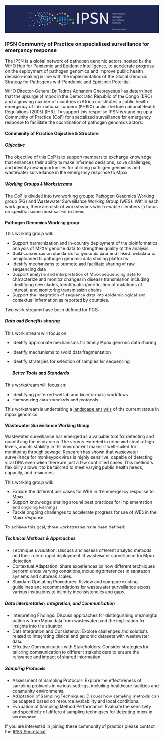 

![image](img/ipsn.png)
### IPSN Community of Practice on specialized surveillance for emergency response

The [IPSN](https://www.who.int/initiatives/international-pathogen-surveillance-network) is a global network of pathogen genomic actors, hosted by the WHO Hub for Pandemic and Epidemic Intelligence, to accelerate progress on the deployment of pathogen genomics and improve public health decision-making in line with the implementation of the Global Genomic Strategy for Pathogens with Pandemic and Epidemic Potential. 

WHO Director-General Dr Tedros Adhanom Ghebreyesus has determined that the upsurge of mpox in the Democratic Republic of the Congo (DRC) and a growing number of countries in Africa constitutes a public health emergency of international concern (PHEIC) under the International Health Regulations (2005) (IHR).  To support this response IPSN is standing-up a Community of Practice (CoP) for specialized surveillance for emergency response to facilitate the coordination of pathogen genomics actors. 

#### Community of Practice Objective & Structure 

##### Objective 
The objective of this CoP is to support members to exchange knowledge that enhances their ability to make informed decisions, solve challenges, and identify new opportunities for utilizing pathogen genomics and wastewater surveillance in the emergency response to Mpox. 
##### Working Groups & Workstreams 
The CoP is divided into two working groups: Pathogen Genomics Working group (PG) and Wastewater Surveillance Working Group (WES). Within each work group, there are distinct workstreams which enable members to focus on specific issues most salient to them.  

#### Pathogen Genomics Working group  
This working group will:  
- Support harmonization and in-country deployment of the bioinformatics analysis of MPXV genome data to strengthen quality of the analysis
- Build consensus on standards for genomic data and linked metadata to be uploaded to pathogen genomic data sharing platforms 
- Identify mechanisms to promote and facilitate sharing of raw sequencing data 
- Support analysis and interpretation of Mpox sequencing data to characterize and monitor changes in disease transmission including identifying new clades, identification/verification of mutations of interest, and monitoring transmission chains.  
- Support the integration of sequence data into epidemiological and contextual information as reported by countries. 

Two work streams have been defined for PGS: 

##### Data and Benefits sharing 
This work stream will focus on: 
- Identify appropriate mechanisms for timely Mpox genomic data sharing
- Identify mechanisms to avoid data fragmentation 
- Identify strategies for selection of samples for sequencing 

	##### Better Tools and Standards 
This workstream will focus on: 
- Identifying preferred wet lab and bioinformatic workflows 
- Harmonizing data standards and protocols 

This workstream is undertaking a [landscape analysis](landscape.md) of the current status in mpox genomics
#### Wastewater Surveillance Working Group 

Wastewater surveillance has emerged as a valuable tool for detecting and quantifying the mpox virus. The virus is excreted in urine and stool at high levels, and its stability in the environment makes it well-suited for monitoring through sewage. Research has shown that wastewater surveillance for monkeypox virus is highly sensitive, capable of detecting viral DNA even when there are just a few confirmed cases. This method's flexibility allows it to be tailored to meet varying public health needs, capacity, and resources.

This working group will:
- Explore the different use cases for WES in the emergency response to Mpox
- Support knowledge sharing around best practices for implementation and ongoing learnings
- Tackle ongoing challenges to accelerate progress for use of WES in the Mpox response

To achieve this goal, three workstreams have been defined: 

##### Technical Methods & Approaches
- Technique Evaluation: Discuss and assess different analytic methods and their role in rapid deployment of wastewater surveillance for Mpox detection.  
- Contextual Adaptation: Share experiences on how different techniques perform under varying conditions, including differences in sanitation systems and outbreak scales. 
- Standard Operating Procedures: Review and compare existing guidelines and recommendations for wastewater surveillance across various institutions to identify inconsistencies and gaps.  
##### Data Interpretation, Integration, and Communication 
- Interpreting Findings: Discuss approaches for distinguishing meaningful patterns from Mpox data from wastewater; and the implication for insights into the situation.  
- Data Integration and Consistency: Explore challenges and solutions related to integrating clinical and genomic datasets with wastewater data. 
- Effective Communication with Stakeholders: Consider strategies for tailoring communication to different stakeholders to ensure the relevance and impact of shared information. 

##### Sampling Protocols
- Assessment of Sampling Protocols: Explore the effectiveness of sampling protocols in various settings, including healthcare facilities and community environments. 
- Adaptation of Sampling Techniques: Discuss how sampling methods can be adapted based on resource availability and local conditions. 
- Evaluation of Sampling Method Performance: Evaluate the sensitivity and specificity of different sampling techniques for detecting mpox in wastewater. 

If you are interested in joining these community of practice please contact the [IPSN Secretariat](mailto:ipsn-secretariat@who.int)

